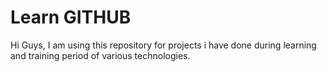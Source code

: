 # Learn GITHUB

Hi Guys,
I am using this repository for projects i have done during learning and training period of various technologies.
